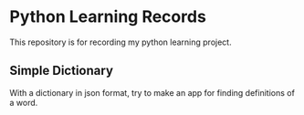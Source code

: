 # Python Learning Records
This repository is for recording my python learning project. 

<h2>Simple Dictionary</h2>
With a dictionary in json format, try to make an app for finding definitions of a word.
